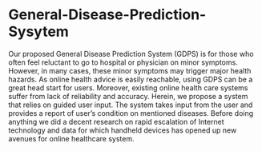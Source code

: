 # General-Disease-Prediction-Sysytem
Our proposed General Disease Prediction System (GDPS) is for those who often feel reluctant to go to 
hospital or physician on minor symptoms. However, in many cases, these minor symptoms may trigger 
major health hazards. As online health advice is easily reachable, using GDPS can be a great head start 
for users. Moreover, existing online health care systems suffer from lack of reliability and accuracy. 
Herein, we propose a system that relies on guided user input. The system takes input from the user and 
provides a report of user’s condition on mentioned diseases. Before doing anything we did a decent 
research on rapid escalation of Internet technology and data for which handheld devices has opened up 
new avenues for online healthcare system.
